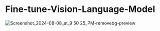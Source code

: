 # Fine-tune-Vision-Language-Model

![Screenshot_2024-08-08_at_9 50 25_PM-removebg-preview](https://github.com/user-attachments/assets/9d82bbb9-814b-4336-bf7b-efba7e19b8d9)
